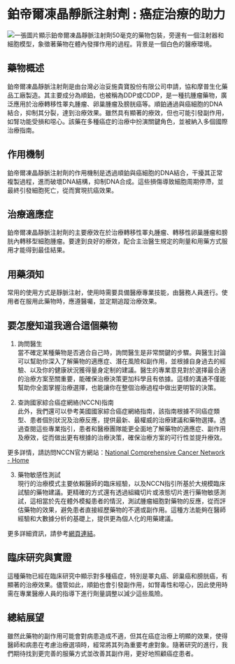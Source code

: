 # 鉑帝爾凍晶靜脈注射劑 : 癌症治療的助力
![一張圖片顯示鉑帝爾凍晶靜脈注射劑50毫克的藥物包裝，旁邊有一個注射器和細胞模型，象徵著藥物在體內發揮作用的過程。背景是一個白色的醫療環境。](https://i.imgur.com/PfjDbfo.jpeg)

## 藥物概述

鉑帝爾凍晶靜脈注射劑是由台灣必治妥施貴寶股份有限公司申請，協和摩普生化藥品工廠製造。其主要成分為順鉑，也被稱為DDP或CDDP，是一種抗腫瘤藥物，廣泛應用於治療轉移性睪丸腫瘤、卵巢腫瘤及膀胱癌等。順鉑通過與癌細胞的DNA結合，抑制其分裂，達到治療效果。雖然具有顯著的療效，但也可能引發副作用，如腎功能受損和噁心。該藥在多種癌症的治療中扮演關鍵角色，並被納入多個國際治療指南。

## 作用機制

鉑帝爾凍晶靜脈注射劑的作用機制是透過順鉑與癌細胞的DNA結合，干擾其正常複製過程，進而破壞DNA結構，抑制DNA合成。這些損傷導致細胞周期停滯，並最終引發細胞死亡，從而實現抗癌效果。

## 治療適應症

鉑帝爾凍晶靜脈注射劑的主要療效在於治療轉移性睪丸腫瘤、轉移性卵巢腫瘤和膀胱內轉移型細胞腫瘤。要達到良好的療效，配合主治醫生規定的劑量和用藥方式服用才能得到最佳結果。

## 用藥須知

常用的使用方式是靜脈注射，使用時需要具備醫療專業技能，由醫務人員進行。使用者在服用此藥物時，應遵醫囑，並定期追蹤治療效果。

## 要怎麼知道我適合這個藥物 

1. 詢問醫生  
當不確定某種藥物是否適合自己時，詢問醫生是非常關鍵的步驟。與醫生討論可以幫助你深入了解藥物的適應症、潛在風險和副作用，並根據自身過去的經驗、以及你的健康狀況獲得量身定制的建議。醫生的專業意見對於選擇最合適的治療方案至關重要，能確保治療決策更加科學且有依據。這樣的溝通不僅能幫助你全面掌握治療選擇，也能讓你在整個治療過程中做出更明智的決策。 

2. 查詢國家綜合癌症網絡(NCCN)指南  
此外，我們還可以參考美國國家綜合癌症網絡指南，該指南根據不同癌症類型、患者個別狀況及治療反應，提供最新、最權威的治療建議和藥物選擇。透過查閱這些專業指引，患者和醫療團隊能更全面地了解藥物的適應症、副作用及療效，從而做出更有根據的治療決策，確保治療方案的可行性並提升療效。

更多詳情，請訪問NCCN官方網站：[National Comprehensive Cancer Network - Home](https://www.nccn.org/)

3. 藥物敏感性測試  
現行的治療模式主要依賴醫師的臨床經驗，以及NCCN指引所基於大規模臨床試驗的藥物建議。更精確的方式還有透過組織切片或液態切片進行藥物敏感測試，這相當於先在體外模擬患者的情況，測試腫瘤細胞對藥物的反應，從而評估藥物的效果，避免患者直接經歷藥物的不適或副作用。這種方法能夠在醫師經驗和大數據分析的基礎上，提供更為個人化的用藥建議。

更多詳細資訊，請參考[網頁連結](https://info.cancerfree.io/)。

## 臨床研究與實證

這種藥物已經在臨床研究中顯示對多種癌症，特別是睪丸癌、卵巢癌和膀胱癌，有顯著的治療效果。儘管如此，順鉑也會引發副作用，如腎毒性和噁心，因此使用時需在專業醫療人員的指導下進行劑量調整以減少這些風險。

## 總結展望

雖然此藥物的副作用可能會對病患造成不適，但其在癌症治療上明顯的效果，使得醫師和病患在考慮治療選項時，經常將其列為重要考慮對象。隨著研究的進行，我們期待找到更完善的服藥方式並改善其副作用，更好地照顧癌症患者。
